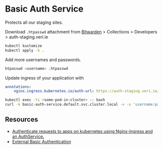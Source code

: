 # Basic Auth Service

Protects all our staging sites.

Download `.htpasswd` attachment from [Bitwarden](https://bitwarden.veri.ie) > Collections > Developers > auth-staging.veri.ie

```sh
kubectl kustomize
kubectl apply -k .
```

Add more usernames and passwords.

```sh
htpasswd <username> .htpasswd
```

Update ingress of your application with

```yaml
annotations:
    nginx.ingress.kubernetes.io/auth-url: https://auth-staging.veri.ie/
```

```sh
kubectl exec -ti <some-pod-in-cluster> -- bash
curl -k basic-auth-service.default.svc.cluster.local -v -u 'username:password'
```

## Resources

- [Authenticate requests to apps on kubernetes using Nginx-Ingress and an AuthService.](https://medium.com/@ankit.wal/authenticate-requests-to-apps-on-kubernetes-using-nginx-ingress-and-an-authservice-37bf189670ee)
- [External Basic Authentication](https://kubernetes.github.io/ingress-nginx/examples/auth/external-auth/)

